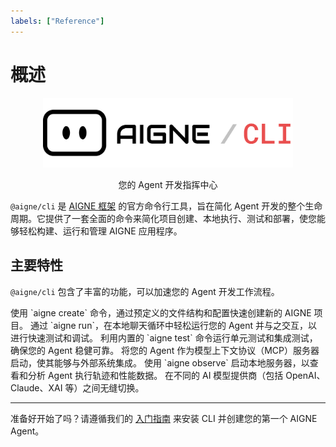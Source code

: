 ```yaml
---
labels: ["Reference"]
---
```


# 概述

<p align="center">
  <picture>
    <source srcset="../logo-dark.svg" media="(prefers-color-scheme: dark)">
    <source srcset="../logo.svg" media="(prefers-color-scheme: light)">
    <img src="../logo.svg" alt="AIGNE 标志" width="400" />
  </picture>

  <center>您的 Agent 开发指挥中心</center>
</p>

`@aigne/cli` 是 [AIGNE 框架](https://github.com/AIGNE-io/aigne-framework) 的官方命令行工具，旨在简化 Agent 开发的整个生命周期。它提供了一套全面的命令来简化项目创建、本地执行、测试和部署，使您能够轻松构建、运行和管理 AIGNE 应用程序。

## 主要特性

`@aigne/cli` 包含了丰富的功能，可以加速您的 Agent 开发工作流程。

<x-cards data-columns="3">
  <x-card data-title="项目脚手架" data-icon="lucide:folder-plus">
    使用 `aigne create` 命令，通过预定义的文件结构和配置快速创建新的 AIGNE 项目。
  </x-card>
  <x-card data-title="本地 Agent 执行" data-icon="lucide:play-circle">
    通过 `aigne run`，在本地聊天循环中轻松运行您的 Agent 并与之交互，以进行快速测试和调试。
  </x-card>
  <x-card data-title="自动化测试" data-icon="lucide:beaker">
    利用内置的 `aigne test` 命令运行单元测试和集成测试，确保您的 Agent 稳健可靠。
  </x-card>
  <x-card data-title="MCP 服务器集成" data-icon="lucide:server">
    将您的 Agent 作为模型上下文协议（MCP）服务器启动，使其能够与外部系统集成。
  </x-card>
  <x-card data-title="丰富的可观察性" data-icon="lucide:bar-chart-3">
    使用 `aigne observe` 启动本地服务器，以查看和分析 Agent 执行轨迹和性能数据。
  </x-card>
  <x-card data-title="多模型支持" data-icon="lucide:bot">
    在不同的 AI 模型提供商（包括 OpenAI、Claude、XAI 等）之间无缝切换。
  </x-card>
</x-cards>

---

准备好开始了吗？请遵循我们的 [入门指南](./getting-started.md) 来安装 CLI 并创建您的第一个 AIGNE Agent。
